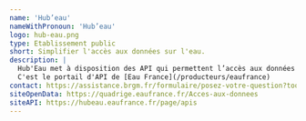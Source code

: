 ```yaml
---
name: 'Hub’eau'
nameWithPronoun: 'Hub’eau'
logo: hub-eau.png
type: Etablissement public
short: Simplifier l'accès aux données sur l'eau.
description: |
  Hub'Eau met à disposition des API qui permettent l’accès aux données du Système d'Information sur l'Eau (SIE) dans des formats propices à la réutilisation (CSV, JSON, GeoJSON).
  C'est le portail d'API de [Eau France](/producteurs/eaufrance)
contact: https://assistance.brgm.fr/formulaire/posez-votre-question?tools=HubEau
siteOpenData: https://quadrige.eaufrance.fr/Acces-aux-donnees
siteAPI: https://hubeau.eaufrance.fr/page/apis
---
```


